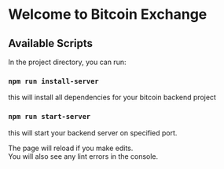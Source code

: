 # Welcome to Bitcoin Exchange

## Available Scripts

In the project directory, you can run:

### `npm run install-server`

this will install all dependencies for your bitcoin backend project

### `npm run start-server`

this will start your backend server on specified port.

The page will reload if you make edits.\
You will also see any lint errors in the console.
